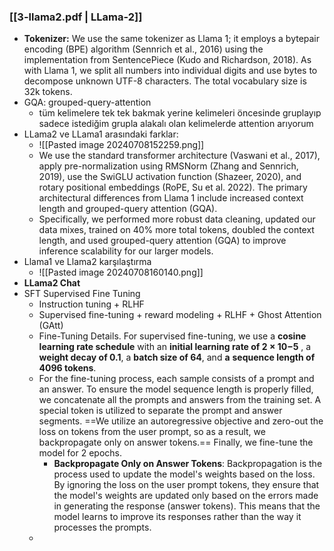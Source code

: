 ### [[3-llama2.pdf | LLama-2]]
 - **Tokenizer:** We use the same tokenizer as Llama 1; it employs a bytepair encoding (BPE) algorithm (Sennrich et al., 2016) using the implementation from SentencePiece (Kudo and Richardson, 2018). As with Llama 1, we split all numbers into individual digits and use bytes to decompose unknown UTF-8 characters. The total vocabulary size is 32k tokens.
 - GQA: grouped-query-attention
	 - tüm kelimelere tek tek bakmak yerine kelimeleri öncesinde gruplayıp sadece istediğim grupla alakalı olan kelimelerde attention arıyorum
 - LLama2 ve LLama1 arasındaki farklar:
	 - ![[Pasted image 20240708152259.png]] 
	 - We use the standard transformer architecture (Vaswani et al., 2017), apply pre-normalization using RMSNorm (Zhang and Sennrich, 2019), use the SwiGLU activation function (Shazeer, 2020), and rotary positional embeddings (RoPE, Su et al. 2022). The primary architectural differences from Llama 1 include increased context length and grouped-query attention (GQA).
	 - Specifically, we performed more robust data cleaning, updated our data mixes, trained on 40% more total tokens, doubled the context length, and used grouped-query attention (GQA) to improve inference scalability for our larger models.
 - Llama1 ve Llama2 karşılaştırma
	 - ![[Pasted image 20240708160140.png]]
 - **LLama2 Chat** 
 - SFT Supervised Fine Tuning 
	 - Instruction tuning + RLHF
	 - Supervised fine-tuning + reward modeling + RLHF + Ghost Attention (GAtt)
	 - Fine-Tuning Details. For supervised fine-tuning, we use a **cosine learning rate schedule** with an **initial learning rate of 2 × 10−5** , a **weight decay of 0.1**, a **batch size of 64**, and **a** **sequence length of 4096 tokens**. 
	 - For the fine-tuning process, each sample consists of a prompt and an answer. To ensure the model sequence length is properly filled, we concatenate all the prompts and answers from the training set. A special token is utilized to separate the prompt and answer segments. ==We utilize an autoregressive objective and zero-out the loss on tokens from the user prompt, so as a result, we backpropagate only on answer tokens.== Finally, we fine-tune the model for 2 epochs.
		 - **Backpropagate Only on Answer Tokens**: Backpropagation is the process used to update the model's weights based on the loss. By ignoring the loss on the user prompt tokens, they ensure that the model's weights are updated only based on the errors made in generating the response (answer tokens). This means that the model learns to improve its responses rather than the way it processes the prompts.
	-  